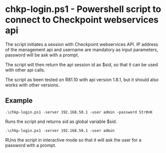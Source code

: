 
# chkp-login.ps1 - Powershell script to connect to Checkpoint webservices api

The script initiates a session with Checkpoint webservices API. IP address of the management api and username are mandatory as input parameters, password will be ask with a prompt.

The script will then return the api session id as $sid, so that it can be used with other api calls.

The script as been tested on R81.10 with api version 1.8.1, but it should also works with other versions.


## Example

```.\chkp-login.ps1 -server 192.168.50.1 -user admin -password Str0nK```

Runs the script and returns sid as global variable $sid. 


```.\chkp-login.ps1 -server 192.168.50.1 -user admin```

RUns the script in interactive mode so that it will ask the user for a password with a prompt.
